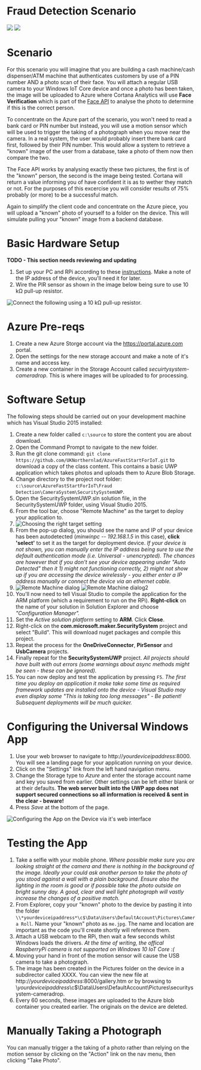 # Fraud Detection Scenario

<img src="https://hackster.imgix.net/uploads/cover_image/file/66861/SecurityCamera2.JPG?auto=compress%2Cformat&w=400">
<img src="https://hackster.imgix.net/uploads/cover_image/file/91527/project%20picture.png?auto=compress%2Cformat&w=400">

Scenario
========

For this scenario you will imagine that you are building a cash machine/cash dispenser/ATM machine that authenticates customers by use of a PIN number AND a photo scan of their face.
You will attach a regular USB camera to your Windows IoT Core device and once a photo has been taken, the image will be uploaded to Azure where Cortana Analytics will use __Face Verification__ which is part of the [Face API](https://www.microsoft.com/cognitive-services/en-us/face-api/documentation/overview) to analyse the photo to determine if this is the correct person.

To concentrate on the Azure part of the scenario, you won't need to read a bank card or PIN number but instead, you will use a motion sensor which will be used to trigger the taking of a photograph when you move near the camera.
In a real system, the user would probably insert there bank card first, followed by their PIN number. This would allow a system to retrieve a "known" image of the user from a database, take a photo of them now then compare the two.

The Face API works by analysing exactly these two pictures, the first is of the "known" person, the second is the image being tested. Cortana will return a value informing you of have confident it is as to wether they match or not.
For the purposes of this excercise you will consider results of 75% probably (or more) to be a successful match.

Again to simplify the client code and concentrate on the Azure piece, you will upload a "known" photo of yourself to a folder on the device. This will simulate pulling your "known" image from a backend database.

Basic Hardware Setup
====================

__TODO - This section needs reviewing and updating__
1. Set up your PC and RPi according to these [instructions](http://ms-iot.github.io/content/en-US/win10/SetupPCRPI.htm). Make a note of the IP address of the device, you'll need it for later.
2. Wire the PIR sensor as shown in the image below being sure to use 10 kΩ pull-up resistor.

![Connect the following using a 10 kΩ pull-up resistor.](https://hackster.imgix.net/uploads/image/file/68626/PIR_bb.png?auto=compress%2Cformat&amp;w=680&amp;h=510&amp;fit=max "Connect the following using a 10 kΩ pull-up resistor.")

Azure Pre-reqs
==============

1. Create a new Azure Storge account via the https://portal.azure.com portal.
2. Open the settings for the new storage account and make a note of it's name and access key.
3. Create a new container in the Storage Account called *secuirtysystem-cameradrop*. This is where images will be uploaded to for processing. 

Software Setup
===============

The following steps should be carried out on your development machine which has Visual Studio 2015 installed:

1. Create a new folder called `c:\source` to store the content you are about download.
2. Open the Command Prompt to navigate to the new folder.
3. Run the git clone command: `git clone https://github.com/UKNorthernlad/AzureFastStartForIoT.git` to download a copy of the class content. This contains a basic UWP application which takes photos and uploads them to Azure Blob Storage.
4. Change directory to the project root folder: `c:\source\AzureFastStartForIoT\Fraud Detection\CameraSystem\SecuritySystemUWP`.
5. Open the SecuritySystemUWP.sln solution file, in the SecuritySystemUWP folder, using Visual Studio 2015.
6. From the tool bar, choose "Remote Machine" as the target to deploy your application to.
7. ![Choosing the right target setting](images/remotemachine.png "Choosing the right target setting")
8. From the pop-up dialog, you should see the name and IP of your device has been autodetected (*minwinpc -- 192.168.1.5* in this case), __click 'select'__  to set it as the target for deployment device. *If your device is not shown, you can manually enter the IP address being sure to use the default authentication mode (i.e. Universal - unencrypted). The chances are however that if you don't see your device appearing under "Auto Detected" then it 1) might not functioning correctly, 2) might not show up if you are accessing the device wirelessly - you either enter a IP address manually or connect the device via an ethernet cable.*
9. ![Remote Machine dialog](images/connections1.png) ![Remote Machine dialog2](images/connections2.png)
10. You'll now need to tell Visual Studio to compile the application for the ARM platform (which a requirement to run on the RPi). __Right-click__ on the name of your solution in Solution Explorer and choose *"Configuration Manager".* 
11. Set the *Active solution platform* setting to __ARM__. Click __Close__.
12. Right-click on the __com.microsoft.maker.SecuritySystem__ project and select "Build". This will download nuget packages and compile this project.
13. Repeat the process for the __OneDriveConnector__, __PirSensor__ and __UsbCamera__ projects. 
14. Finally repeat for the __SecuritySystemUWP__ project. *All projects should have built with out errors (some warnings about async methods might be seen - these can be ignored).*
15. You can now deploy and test the application by pressing `F5`. *The first time you deploy an application it make take some time as required framework updates are installed onto the device - Visual Studio may even display some "This is taking too long messages" - Be patient! Subsequent deployments will be much quicker.*

Configuring the Universal Windows App
=====================================

1. Use your web browser to navigate to http://*yourdeviceipaddress*:8000. You will see a landing page for your application running on your device.
2. Click on the "Settings" link from the left hand navigation menu.
3. Change the Storage type to *Azure* and enter the storage account name and key you saved from earlier. Other settings can be left either blank or at their defaults. __The web server built into the UWP app does not support secured connections so all information is received & sent in the clear - beware!__
4. Press *Save* at the bottom of the page.

![Configuring the App on the Device via it's web interface](images/appazuresettings.png)

Testing the App
===============

1. Take a selfie with your mobile phone. *Where possible make sure you are looking straight at the camera and there is nothing in the background of the image. Ideally your could ask another person to take the photo of you stood against a wall with a plain background. Ensure also the lighting in the room is good or if possible take the photo outside on bright sunny day. A good, clear and well light photograph will vastly increase the changes of a positive match.*
2. From Explorer, copy your "known" photo to the device by pasting it into the folder `\\*yourdeviceipaddress*\c$\Data\Users\DefaultAccount\Pictures\Camera Roll`. Name your "known" photo as `me.jpg`. The name and location are important as the code you'll create shortly will reference them.
3. Attach a USB webcam to the RPi, then wait a few seconds whilst Windows loads the drivers. *At the time of writing, the offical RaspberryPi camera is not supported on Windows 10 IoT Core :(*
4. Moving your hand in front of the motion sensor will cause the USB camera to take a photograph.
5. The image has been created in the Pictures folder on the device in a subdirector called XXXX. You can view the new file at http://*yourdeviceipaddress*:8000/gallery.htm or by browsing to \\*yourdeviceipaddress*\c$\Data\Users\DefaultAccount\Pictures\securitysystem-cameradrop\.
6. Every 60 seconds, these images are uploaded to the Azure blob container you created earlier. The originals on the device are deleted.

Manually Taking a Photograph
============================

You can manually trigger a the taking of a photo rather than relying on the motion sensor by clicking on the "Action" link on the nav menu, then clicking "Take Photo". 